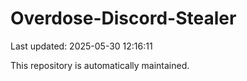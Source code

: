# Overdose-Discord-Stealer

Last updated: 2025-05-30 12:16:11

This repository is automatically maintained.
